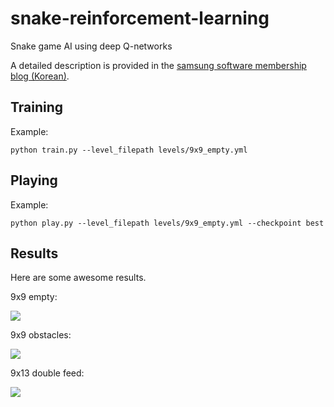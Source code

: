 # snake-reinforcement-learning

Snake game AI using deep Q-networks

A detailed description is provided in the [samsung software membership blog (Korean)](https://infossm.github.io/blog/2020/02/08/snake-dqn/).

## Training

Example:
```
python train.py --level_filepath levels/9x9_empty.yml
```

## Playing

Example:
```
python play.py --level_filepath levels/9x9_empty.yml --checkpoint best
```

## Results

Here are some awesome results.

9x9 empty:

![](./examples/empty.gif)

9x9 obstacles:

![](./examples/obstacles.gif)

9x13 double feed:

![](./examples/double_feed.gif)

